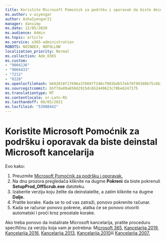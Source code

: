 ```yaml
---
title: Koristite Microsoft Pomoćnik za podršku i oporavak da biste deinstal Microsoft kancelarija
ms.author: v-aiyengar
author: AshaIyengar21
manager: dansimp
ms.date: 12/05/2020
ms.audience: Admin
ms.topic: article
ms.service: o365-administration
ROBOTS: NOINDEX, NOFOLLOW
localization_priority: Normal
ms.collection: Adm_O365
ms.custom:
- "9004136"
- "9004433"
- "7212"
- "8228"
ms.openlocfilehash: b602018f17696a376697f240cf982bdb57eb70f99100b75c6b15867ee135bb5d
ms.sourcegitcommit: b5f7da89a650d2915dc652449623c78be6247175
ms.translationtype: MT
ms.contentlocale: sr-Latn-RS
ms.lasthandoff: 08/05/2021
ms.locfileid: "53908442"
---
```

# <a name="use-microsoft-support-and-recovery-assistant-to-uninstall-microsoft-office"></a>Koristite Microsoft Pomoćnik za podršku i oporavak da biste deinstal Microsoft kancelarija

Evo kako:

1. Preuzmite [Microsoft Pomoćnik za podršku i oporavak.](https://go.microsoft.com/fwlink/?linkid=2139122)
1. Na dnu prozora pregledača kliknite na dugme **Pokreni** da biste pokrenuli **SetupProd_OffScrub.exe** datoteku.
1. Izaberite verziju koju želite da deinstalelite, a zatim kliknite na dugme **Dalje.**
1. Pratite korake. Kada se to od vas zatraži, ponovo pokrenite računar.
1. Kada se računar ponovo pokrene, alatka će se ponovo otvoriti automatski i proći kroz preostale korake.

Ako treba ponovo da instalirate Microsoft kancelarija, pratite proceduru specifičnu za verziju koja vam je potrebna: M[icrosoft 365](https://go.microsoft.com/fwlink/?linkid=2138843), [Kancelarija 2019](https://go.microsoft.com/fwlink/?linkid=2138843), [Kancelarija 2016](https://go.microsoft.com/fwlink/?linkid=2138919), [Kancelarija 2013](https://go.microsoft.com/fwlink/?linkid=2138919), [Kancelarija 2010](https://go.microsoft.com/fwlink/?linkid=2139237)ili [Kancelarija 2007.](https://go.microsoft.com/fwlink/?linkid=2138644)
